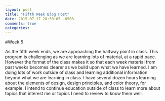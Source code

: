 ```yaml
---
layout: post
title: "Fifth Week Blog Post"
date: 2015-07-17 20:50:05 -0500
comments: true
categories: 
---
```

#Week 5

As the fifth week ends, we are approaching the halfway point in class.  This program is challenging as we are learning lots of material, at a rapid pace.  However the format of the class makes it so that each week material from past weeks becomes clearer as we build upon what we have learned.  I am doing lots of work outside of class and learning additional information beyond what we are learning in class.  I have several dozen hours learning about the elements of design, design principles, and color theory, for example.  I intend to continue education outside of class to learn more about topics that interest me or topics I need to review to know them well.